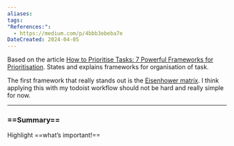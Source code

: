 ```yaml
---
aliases: 
tags: 
"References:":
  - https://medium.com/p/4bbb3ebeba7e
DateCreated: 2024-04-05
---
```

Based on the article  [How to Prioritise Tasks: 7 Powerful Frameworks for Prioritisation](https://medium.com/p/4bbb3ebeba7e). 
States and explains frameworks for organisation of task. 

The first framework that really stands out is the [Eisenhower matrix](Eisenhower%20matrix.md). I think applying this with my todoist workflow should not be hard and really simple for now. 


---
### ==Summary==
Highlight ==what’s important!==